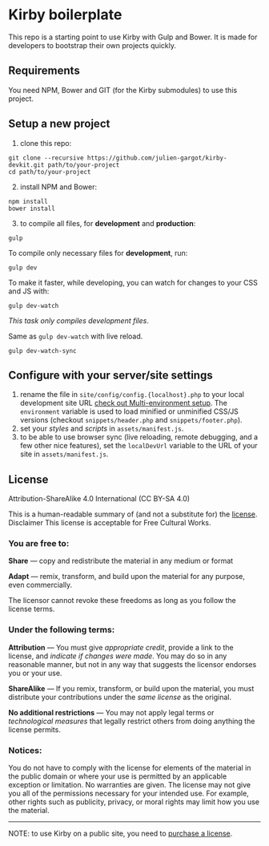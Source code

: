 # Kirby boilerplate

This repo is a starting point to use Kirby with Gulp and Bower. It is made for developers to bootstrap their own projects quickly.

## Requirements

You need NPM, Bower and GIT (for the Kirby submodules) to use this project.

## Setup a new project

1. clone this repo:
  ```
  git clone --recursive https://github.com/julien-gargot/kirby-devkit.git path/to/your-project
  cd path/to/your-project
  ```

2. install NPM and Bower:
  ```
  npm install
  bower install
  ```

3. to compile all files, for **development** and **production**:
  ```
  gulp
  ```

  To compile only necessary files for **development**, run:
  ```
  gulp dev
  ```

  To make it faster, while developing, you can watch for changes to your CSS and JS with:
  ```
  gulp dev-watch
  ```
  *This task only compiles development files*.

  Same as `gulp dev-watch` with live reload.
  ```
  gulp dev-watch-sync
  ```

## Configure with your server/site settings

1. rename the file in `site/config/config.{localhost}.php` to your local development site URL [check out Multi-environment setup](http://getkirby.com/docs/advanced/options). The `environment` variable is used to load minified or unminified CSS/JS versions (checkout `snippets/header.php` and `snippets/footer.php`).
2. set your *styles* and *scripts* in `assets/manifest.js`.
2. to be able to use browser sync (live reloading, remote debugging, and a few other nice features), set the `localDevUrl` variable to the URL of your site in `assets/manifest.js`.


## License

Attribution-ShareAlike 4.0 International (CC BY-SA 4.0)

This is a human-readable summary of (and not a substitute for) the [license](http://creativecommons.org/licenses/by-sa/4.0/legalcode).
Disclaimer
This license is acceptable for Free Cultural Works.

### You are free to:

**Share** — copy and redistribute the material in any medium or format

**Adapt** — remix, transform, and build upon the material for any purpose, even commercially.

The licensor cannot revoke these freedoms as long as you follow the license terms.

### Under the following terms:

**Attribution** — You must give *appropriate credit*, provide a link to the license, and *indicate if changes were made*. You may do so in any reasonable manner, but not in any way that suggests the licensor endorses you or your use.

**ShareAlike** — If you remix, transform, or build upon the material, you must distribute your contributions under the *same license* as the original.

**No additional restrictions** — You may not apply legal terms or *technological measures* that legally restrict others from doing anything the license permits.

### Notices:

You do not have to comply with the license for elements of the material in the public domain or where your use is permitted by an applicable exception or limitation.
No warranties are given. The license may not give you all of the permissions necessary for your intended use. For example, other rights such as publicity, privacy, or moral rights may limit how you use the material.

---

NOTE: to use Kirby on a public site, you need to [purchase a license](http://getkirby.com/buy).
